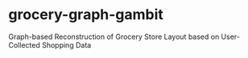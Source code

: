 # grocery-graph-gambit
Graph-based Reconstruction of Grocery Store Layout based on User-Collected Shopping Data
